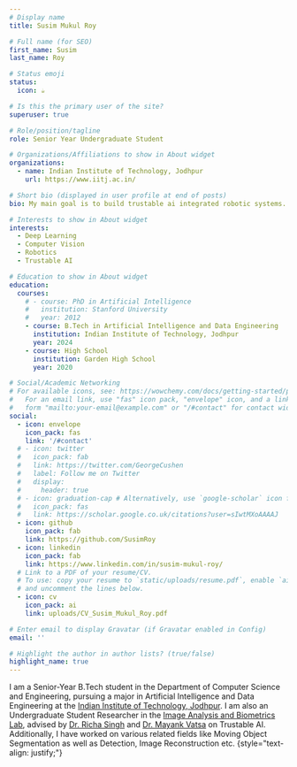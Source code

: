 ```yaml
---
# Display name
title: Susim Mukul Roy

# Full name (for SEO)
first_name: Susim
last_name: Roy

# Status emoji
status:
  icon: ☕️

# Is this the primary user of the site?
superuser: true

# Role/position/tagline
role: Senior Year Undergraduate Student

# Organizations/Affiliations to show in About widget
organizations:
  - name: Indian Institute of Technology, Jodhpur
    url: https://www.iitj.ac.in/

# Short bio (displayed in user profile at end of posts)
bio: My main goal is to build trustable ai integrated robotic systems.

# Interests to show in About widget
interests:
  - Deep Learning
  - Computer Vision
  - Robotics
  - Trustable AI

# Education to show in About widget
education:
  courses:
    # - course: PhD in Artificial Intelligence
    #   institution: Stanford University
    #   year: 2012
    - course: B.Tech in Artificial Intelligence and Data Engineering
      institution: Indian Institute of Technology, Jodhpur
      year: 2024
    - course: High School
      institution: Garden High School
      year: 2020

# Social/Academic Networking
# For available icons, see: https://wowchemy.com/docs/getting-started/page-builder/#icons
#   For an email link, use "fas" icon pack, "envelope" icon, and a link in the
#   form "mailto:your-email@example.com" or "/#contact" for contact widget.
social:
  - icon: envelope
    icon_pack: fas
    link: '/#contact'
  # - icon: twitter
  #   icon_pack: fab
  #   link: https://twitter.com/GeorgeCushen
  #   label: Follow me on Twitter
  #   display:
  #     header: true
  # - icon: graduation-cap # Alternatively, use `google-scholar` icon from `ai` icon pack
  #   icon_pack: fas
  #   link: https://scholar.google.co.uk/citations?user=sIwtMXoAAAAJ
  - icon: github
    icon_pack: fab
    link: https://github.com/SusimRoy
  - icon: linkedin
    icon_pack: fab
    link: https://www.linkedin.com/in/susim-mukul-roy/
  # Link to a PDF of your resume/CV.
  # To use: copy your resume to `static/uploads/resume.pdf`, enable `ai` icons in `params.yaml`,
  # and uncomment the lines below.
  - icon: cv
    icon_pack: ai
    link: uploads/CV_Susim_Mukul_Roy.pdf

# Enter email to display Gravatar (if Gravatar enabled in Config)
email: ''

# Highlight the author in author lists? (true/false)
highlight_name: true
---
```


I am a Senior-Year B.Tech student in the Department of Computer Science and Engineering, pursuing a major in Artificial Intelligence and Data Engineering at the [Indian Institute of Technology, Jodhpur](https://www.iitj.ac.in/). I am also an Undergraduate Student Researcher in the [Image Analysis and Biometrics Lab](http://iab-rubric.org/), advised by [Dr. Richa Singh](http://home.iitj.ac.in/~richa/) and [Dr. Mayank Vatsa](http://home.iitj.ac.in/~mvatsa/) on Trustable AI. Additionally, I have worked on various related fields like Moving Object Segmentation as well as Detection, Image Reconstruction etc. 
{style="text-align: justify;"}
